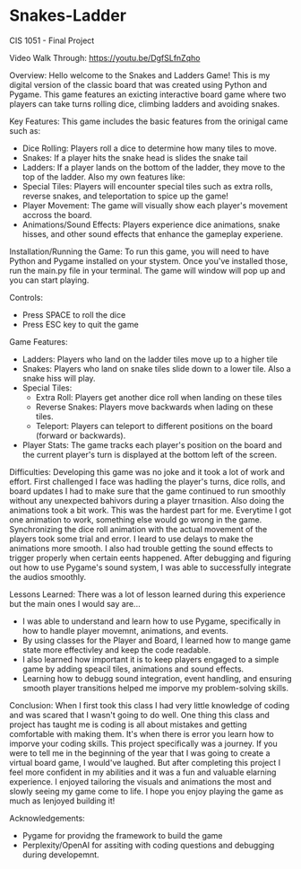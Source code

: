 # Snakes-Ladder
CIS 1051 - Final Project

Video Walk Through: https://youtu.be/DgfSLfnZqho 

Overview:
Hello welcome to the Snakes and Ladders Game! This is my digital version of the classic board that was created using Python and Pygame. This game features an exicting interactive board game where two players can take turns rolling dice, climbing ladders and avoiding snakes.

Key Features:
This game includes the basic features from the orinigal came such as:
  - Dice Rolling: Players roll a dice to determine how many tiles to move.
  - Snakes: If a player hits the snake head is slides the snake tail
  - Ladders: If a player lands on the bottom of the ladder, they move to the top of        the ladder.
Also my own features like:
  - Special Tiles: Players will encounter special tiles such as extra rolls, reverse       snakes, and teleportation to spice up the game!
  - Player Movement: The game will visually show each player's movement accross the        board.
  - Animations/Sound Effects: Players experience dice animations, snake hisses, and other sound effects that enhance the gameplay experiene.

Installation/Running the Game:
To run this game, you will need to have Python and Pygame installed on your stystem. Once you've installed those, run the main.py file in your terminal. The game will window will pop up and you can start playing.

Controls:
- Press SPACE to roll the dice
- Press ESC key to quit the game

Game Features:
- Ladders: Players who land on the ladder tiles move up to a higher tile
- Snakes: Players who land on snake tiles slide down to a lower tile. Also a snake hiss will play.
- Special Tiles:
    - Extra Roll: Players get another dice roll when landing on these tiles
    - Reverse Snakes: Players move backwards when lading on these tiles.
    - Teleport: Players can teleport to different positions on the board (forward or         backwards).
- Player Stats: The game tracks each player's position on the board and the current player's turn is displayed at the bottom left of the screen.

Difficulties:
Developing this game was no joke and it took a lot of work and effort. First challenged I face was hadling the player's turns, dice rolls, and board updates I had to make sure that the game continued to run smoothly without any unexpected bahivors during a player trnasition. Also doing the animations took a bit work. This was the hardest part for me. Everytime I got one animation to work, something else would go wrong in the game. Synchronizing the dice roll animation with the actual movement of the players took some trial and error. I leard to use delays to make the animations more smooth. I also had trouble getting the sound effects to trigger properly when certain eents happened. After debugging and figuring out how to use Pygame's sound system, I was able to successfully integrate the audios smoothly.

Lessons Learned:
There was a lot of lesson learned during this experience but the main ones I would say are...
- I was able to understand and learn how to use Pygame, specifically in how to handle player movemnt, animations, and events.
- By using classes for the Player and Board, I learned how to mange game state more effectivley and keep the code readable.
- I also learned how important it is to keep players engaged to a simple game by adding speacil tiles, animations and sound effects.
- Learning how to debugg sound integration, event handling, and ensuring smooth player transitions helped me imporve my problem-solving skills.

Conclusion:
When I first took this class I had very little knowledge of coding and was scared that I wasn't going to do well. One thing this class and project has taught me is coding is all about mistakes and getting comfortable with making them. It's when there is error you learn how to imporve your coding skills. This project specifically was a journey. If you were to tell me in the beginning of the year that I was going to create a virtual board game, I would've laughed. But after completing this project I feel more confident in my abilities and it was a fun and valuable elarning experience. I enjoyed tailoring the visuals and animations the most and slowly seeing my game come to life. I hope you enjoy playing the game as much as  Ienjoyed building it!

Acknowledgements:
- Pygame for providng the framework to build the game
- Perplexity/OpenAI for assiting with coding questions and debugging during developemnt.


